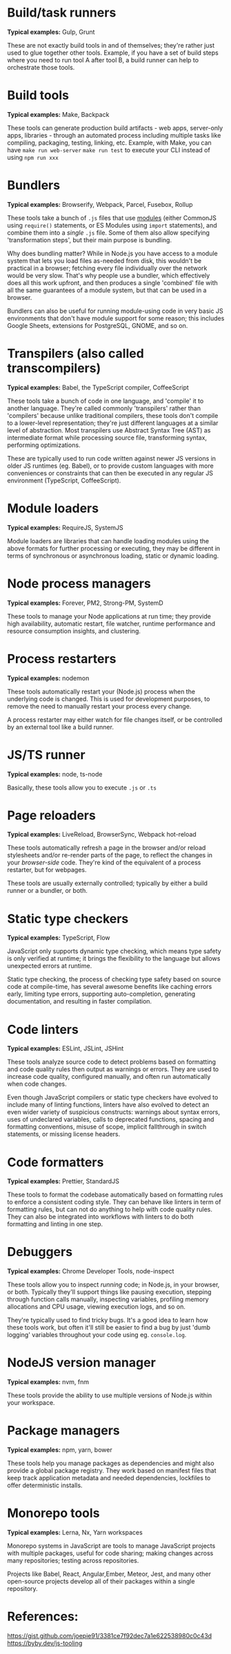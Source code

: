 # Build/task runners

__Typical examples:__ Gulp, Grunt

These are not exactly build tools in and of themselves; they're rather just used to glue together other tools. 
Example, if you have a set of build steps where you need to run tool A after tool B, a build runner can help to orchestrate those tools.

# Build tools

__Typical examples:__ Make, Backpack

These tools can generate production build artifacts - web apps, server-only apps, libraries - through an automated process including multiple tasks like compiling, packaging, testing, linking, etc.
Example, with Make, you can have `make run web-server` `make run test` to execute your CLI instead of using `npm run xxx`

# Bundlers

__Typical examples:__ Browserify, Webpack, Parcel, Fusebox, Rollup

These tools take a bunch of `.js` files that use [modules](https://nodejs.org/api/modules.html) (either CommonJS using `require()` statements, or ES Modules using `import` statements), and combine them into a *single* `.js` file. Some of them also allow specifying 'transformation steps', but their main purpose is bundling.

Why does bundling matter? While in Node.js you have access to a module system that lets you load files as-needed from disk, this wouldn't be practical in a browser; fetching every file individually over the network would be very slow. That's why people use a bundler, which effectively does all this work upfront, and then produces a single 'combined' file with all the same guarantees of a module system, but that can be used in a browser.

Bundlers can also be useful for running module-using code in very basic JS environments that don't have module support for some reason; this includes Google Sheets, extensions for PostgreSQL, GNOME, and so on.

# Transpilers (also called transcompilers)

__Typical examples:__ Babel, the TypeScript compiler, CoffeeScript

These tools take a bunch of code in one language, and 'compile' it to another language. They're called commonly 'transpilers' rather than 'compilers' because unlike traditional compilers, these tools don't compile to a lower-level representation; they're just different languages at a similar level of abstraction. Most transpilers use Abstract Syntax Tree (AST) as intermediate format while processing source file, transforming syntax, performing optimizations.

These are typically used to run code written against newer JS versions in older JS runtimes (eg. Babel), or to provide custom languages with more conveniences or constraints that can then be executed in any regular JS environment (TypeScript, CoffeeScript).

# Module loaders

__Typical examples:__ RequireJS, SystemJS

Module loaders are libraries that can handle loading modules using the above formats for further processing or executing, they may be different in terms of synchronous or asynchronous loading, static or dynamic loading.

# Node process managers

__Typical examples:__ Forever, PM2, Strong-PM, SystemD

These tools to manage your Node applications at run time; they provide high availability, automatic restart, file watcher, runtime performance and resource consumption insights, and clustering.

# Process restarters

__Typical examples:__ nodemon

These tools automatically restart your (Node.js) process when the underlying code is changed. This is used for development purposes, to remove the need to manually restart your process every change.

A process restarter may either watch for file changes itself, or be controlled by an external tool like a build runner.

# JS/TS runner

__Typical examples:__ node, ts-node

Basically, these tools allow you to execute `.js` or `.ts`

# Page reloaders

__Typical examples:__ LiveReload, BrowserSync, Webpack hot-reload

These tools automatically refresh a page in the browser and/or reload stylesheets and/or re-render parts of the page, to reflect the changes in your *browser-side* code. They're kind of the equivalent of a process restarter, but for webpages.

These tools are usually externally controlled; typically by either a build runner or a bundler, or both.

# Static type checkers

__Typical examples:__ TypeScript, Flow

JavaScript only supports dynamic type checking, which means type safety is only verified at runtime; it brings the flexibility to the language but allows unexpected errors at runtime.

Static type checking, the process of checking type safety based on source code at compile-time, has several awesome benefits like caching errors early, limiting type errors, supporting auto-completion, generating documentation, and resulting in faster compilation.

# Code linters

__Typical examples:__ ESLint, JSLint, JSHint

These tools analyze source code to detect problems based on formatting and code quality rules then output as warnings or errors. They are used to increase code quality, configured manually, and often run automatically when code changes.

Even though JavaScript compilers or static type checkers have evolved to include many of linting functions, linters have also evolved to detect an even wider variety of suspicious constructs: warnings about syntax errors, uses of undeclared variables, calls to deprecated functions, spacing and formatting conventions, misuse of scope, implicit fallthrough in switch statements, or missing license headers.

# Code formatters

__Typical examples:__ Prettier, StandardJS

These tools to format the codebase automatically based on formatting rules to enforce a consistent coding style. They can behave like linters in term of formatting rules, but can not do anything to help with code quality rules. They can also be integrated into workflows with linters to do both formatting and linting in one step.

# Debuggers

__Typical examples:__ Chrome Developer Tools, node-inspect

These tools allow you to inspect *running* code; in Node.js, in your browser, or both. Typically they'll support things like pausing execution, stepping through function calls manually, inspecting variables, profiling memory allocations and CPU usage, viewing execution logs, and so on.

They're typically used to find tricky bugs. It's a good idea to learn how these tools work, but often it'll still be easier to find a bug by just 'dumb logging' variables throughout your code using eg. `console.log`.

# NodeJS version manager

__Typical examples:__ nvm, fnm

These tools provide the ability to use multiple versions of Node.js within your workspace.

# Package managers

__Typical examples:__ npm, yarn, bower

These tools help you manage packages as dependencies and might also provide a global package registry. They work based on manifest files that keep track application metadata and needed dependencies, lockfiles to offer deterministic installs.

# Monorepo tools

__Typical examples:__ Lerna, Nx, Yarn workspaces

Monorepo systems in JavaScript are tools to manage JavaScript projects with multiple packages, useful for code sharing; making changes across many repositories; testing across repositories.

Projects like Babel, React, Angular,Ember, Meteor, Jest, and many other open-source projects develop all of their packages within a single repository.

# References:

https://gist.github.com/joepie91/3381ce7f92dec7a1e622538980c0c43d
https://byby.dev/js-tooling
